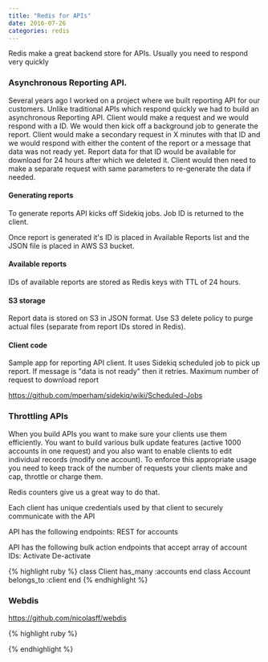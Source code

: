 ```yaml
---
title: "Redis for APIs"
date: 2016-07-26
categories: redis
---
```


Redis make a great backend store for APIs.  Usually you need to respond very quickly


### Asynchronous Reporting API.

Several years ago I worked on a project where we built reporting API for our customers.  Unlike traditional APIs which respond quickly we had to build an asynchronous Reporting API.  Client would make a request and we would respond with a ID.  We would then kick off a background job to generate the report.  Client would make a secondary request in X minutes with that ID and we would respond with either the content of the report or a message that data was not ready yet.  Report data for that ID would be available for download for 24 hours after which we deleted it.  Client would then need to make a separate request with same parameters to re-generate the data if needed.  

#### Generating reports

To generate reports API kicks off Sidekiq jobs.  Job ID is returned to the client.  

Once report is generated it's ID is placed in Available Reports list and the JSON file is placed in AWS S3 bucket.

#### Available reports

IDs of available reports are stored as Redis keys with TTL of 24 hours.  

#### S3 storage

Report data is stored on S3 in JSON format.  Use S3 delete policy to purge actual files (separate from report IDs stored in Redis).


#### Client code

Sample app for reporting API client.  It uses Sidekiq scheduled job to pick up report.  If message is "data is not ready" then it retries.  Maximum number of request to download report

https://github.com/mperham/sidekiq/wiki/Scheduled-Jobs




### Throttling APIs

When you build APIs you want to make sure your clients use them efficiently.  You want to build various bulk update features (active 1000 accounts in one request) and you also want to enable clients to edit individual records (modify one account).  To enforce this appropriate usage you need to keep track of the number of requests your clients make and cap, throttle or charge them.  

Redis counters give us a great way to do that.  

Each client has unique credentials used by that client to securely communicate with the API

API has the following endpoints:
REST for accounts

API has the following bulk action endpoints that accept array of account IDs:
Activate
De-activate

{% highlight ruby %}
class Client
  has_many :accounts
end
class Account
  belongs_to :client
end
{% endhighlight %}


### Webdis

https://github.com/nicolasff/webdis



{% highlight ruby %}

{% endhighlight %}
